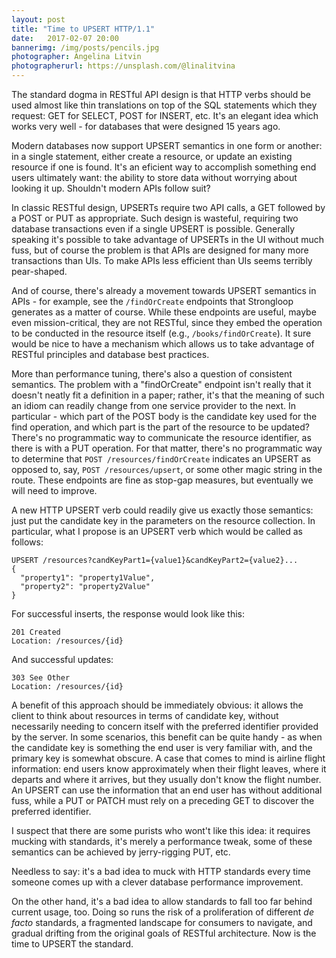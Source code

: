 ```yaml
---
layout: post
title: "Time to UPSERT HTTP/1.1"
date:   2017-02-07 20:00
bannerimg: /img/posts/pencils.jpg
photographer: Angelina Litvin
photographerurl: https://unsplash.com/@linalitvina
---
```


The standard dogma in RESTful API design is that HTTP verbs should be used almost like thin translations on top of the SQL statements which they request: GET for SELECT, POST for INSERT, etc. It's an elegant idea which works very well - for databases that were designed 15 years ago.

Modern databases now support UPSERT semantics in one form or another: in a single statement, either create a resource, or update an existing resource if one is found. It's an eficient way to accomplish something end users ultimately want: the ability to store data without worrying about looking it up. Shouldn't modern APIs follow suit?

In classic RESTful design, UPSERTs require two API calls, a GET followed by a POST or PUT as appropriate. Such design is wasteful, requiring two database transactions even if a single UPSERT is possible. Generally speaking it's possible to take advantage of UPSERTs in the UI without much fuss, but of course the problem is that APIs are designed for many more transactions than UIs. To make APIs less efficient than UIs seems terribly pear-shaped.

And of course, there's already a movement towards UPSERT semantics in APIs - for example, see the `/findOrCreate` endpoints that Strongloop generates as a matter of course. While these endpoints are useful, maybe even mission-critical, they are not RESTful, since they embed the operation to be conducted in the resource itself (e.g., `/books/findOrCreate`). It sure would be nice to have a mechanism which allows us to take advantage of RESTful principles and database best practices.

More than performance tuning, there's also a question of consistent semantics. The problem with a "findOrCreate" endpoint isn't really that it doesn't neatly fit a definition in a paper; rather, it's that the meaning of such an idiom can readily change from one service provider to the next. In particular - which part of the POST body is the candidate key used for the find operation, and which part is the part of the resource to be updated? There's no programmatic way to communicate the resource identifier, as there is with a PUT operation. For that matter, there's no programmatic way to determine that `POST /resources/findOrCreate` indicates an UPSERT as opposed to, say, `POST /resources/upsert`, or some other magic string in the route. These endpoints are fine as stop-gap measures, but eventually we will need to improve.

A new HTTP UPSERT verb could readily give us exactly those semantics: just put the candidate key in the parameters on the resource collection. In particular, what I propose is an UPSERT verb which would be called as follows:

```
UPSERT /resources?candKeyPart1={value1}&candKeyPart2={value2}...
{
  "property1": "property1Value",
  "property2": "property2Value"
}
```

For successful inserts, the response would look like this:

```
201 Created
Location: /resources/{id}
```

And successful updates:

```
303 See Other
Location: /resources/{id}
```

A benefit of this approach should be immediately obvious: it allows the client to think about resources in terms of candidate key, without necessarily needing to concern itself with the preferred identifier provided by the server. In some scenarios, this benefit can be quite handy - as when the candidate key is something the end user is very familiar with, and the primary key is somewhat obscure. A case that comes to mind is airline flight information: end users know   approximately when their flight leaves, where it departs and where it arrives, but they usually don't know the flight number. An UPSERT can use the information that an end user has without additional fuss, while a PUT or PATCH must rely on a preceding GET to discover the preferred identifier.

I suspect that there are some purists who wont't like this idea: it requires mucking with standards, it's merely a performance tweak, some of these semantics can be achieved by jerry-rigging PUT, etc.

Needless to say: it's a bad idea to muck with HTTP standards every time someone comes up with a clever database performance improvement.

On the other hand, it's a bad idea to allow standards to fall too far behind current usage, too. Doing so runs the risk of a proliferation of different *de facto* standards, a fragmented landscape for consumers to navigate, and gradual drifting from the original goals of RESTful architecture. Now is the time to UPSERT the standard.